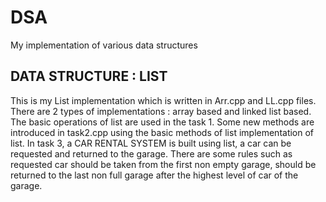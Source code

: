 # DSA
My implementation of various data structures 
## DATA STRUCTURE : LIST 
This is my List implementation which is written in Arr.cpp and LL.cpp files. There are 2 types of implementations : array based and linked list based. The basic operations of list are used in the task 1. Some new methods are introduced in task2.cpp using the basic methods of list implementation of list. In task 3, a CAR RENTAL SYSTEM is built using list, a car can be requested and returned to the garage. There are some rules such as requested car should be taken from the first non empty garage, should be returned to the last non full garage after the highest level of car of the garage.
